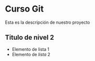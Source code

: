 # Curso Git

Esta es la descripción de nuestro proyecto

## Titulo de nivel 2

* Elemento de lista 1
* Elemento de *lista* 2
